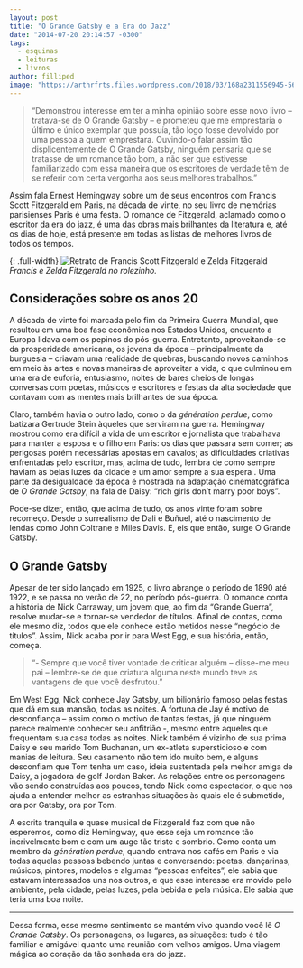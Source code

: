 ```yaml
---
layout: post
title: "O Grande Gatsby e a Era do Jazz"
date: "2014-07-20 20:14:57 -0300"
tags:
  - esquinas
  - leituras
  - livros
author: filliped
image: "https://arthrfrts.files.wordpress.com/2018/03/168a2311556945-560f9956043e7.jpg"
---
```


> “Demonstrou interesse em ter a minha opinião sobre esse novo livro – tratava-se de O Grande Gatsby – e prometeu que me emprestaria o último e único exemplar que possuía, tão logo fosse devolvido por uma pessoa a quem emprestara. Ouvindo-o falar assim tão displicentemente de O Grande Gatsby, ninguém pensaria que se tratasse de um romance tão bom, a não ser que estivesse familiarizado com essa maneira que os escritores de verdade têm de se referir com certa vergonha aos seus melhores trabalhos.”

Assim fala Ernest Hemingway sobre um de seus encontros com Francis Scott Fitzgerald em Paris, na década de vinte, no seu livro de memórias parisienses Paris é uma festa. O romance de Fitzgerald, aclamado como o escritor da era do jazz, é uma das obras mais brilhantes da literatura e, até os dias de hoje, está presente em todas as listas de melhores livros de todos os tempos.

{: .full-width}
![Retrato de Francis Scott Fitzgerald e Zelda Fitzgerald](https://arthrfrts.files.wordpress.com/2018/03/ows_136804259299619.jpg)
_Francis e Zelda Fitzgerald no rolezinho._

## Considerações sobre os anos 20
A década de vinte foi marcada pelo fim da Primeira Guerra Mundial, que resultou em uma boa fase econômica nos Estados Unidos, enquanto a Europa lidava com os pepinos do pós-guerra. Entretanto, aproveitando-se da prosperidade americana, os jovens da época – principalmente da burguesia – criavam uma realidade de quebras, buscando novos caminhos em meio às artes e novas maneiras de aproveitar a vida, o que culminou em uma era de euforia, entusiasmo, noites de bares cheios de longas conversas com poetas, músicos e escritores e festas da alta sociedade que contavam com as mentes mais brilhantes de sua época.

Claro, também havia o outro lado, como o da _génération perdue_, como batizara Gertrude Stein àqueles que serviram na guerra. Hemingway mostrou como era difícil a vida de um escritor e jornalista que trabalhava para manter a esposa e o filho em Paris: os dias que passara sem comer; as perigosas porém necessárias apostas em cavalos; as dificuldades criativas enfrentadas pelo escritor, mas, acima de tudo, lembra de como sempre haviam as belas luzes da cidade e um amor sempre a sua espera . Uma parte da desigualdade da época é mostrada na adaptação cinematográfica de _O Grande Gatsby_, na fala de Daisy: “rich girls don’t marry poor boys”.

Pode-se dizer, então, que acima de tudo, os anos vinte foram sobre recomeço. Desde o surrealismo de Dali e Buñuel, até o nascimento de lendas como John Coltrane e Miles Davis. E, eis que então, surge O Grande Gatsby.

## O Grande Gatsby

Apesar de ter sido lançado em 1925, o livro abrange o período de 1890 até 1922, e se passa no verão de 22, no período pós-guerra. O romance conta a história de Nick Carraway, um jovem que, ao fim da “Grande Guerra”, resolve mudar-se e tornar-se vendedor de títulos. Afinal de contas, como ele mesmo diz, todos que ele conhece estão metidos nesse “negócio de títulos”. Assim, Nick acaba por ir para West Egg, e sua história, então, começa.

> “- Sempre que você tiver vontade de criticar alguém – disse-me meu pai – lembre-se de que criatura alguma neste mundo teve as vantagens de que você desfrutou.”

Em West Egg, Nick conhece Jay Gatsby, um bilionário famoso pelas festas que dá em sua mansão, todas as noites. A fortuna de Jay é motivo de desconfiança – assim como o motivo de tantas festas, já que ninguém parece realmente conhecer seu anfitrião -, mesmo entre aqueles que frequentam sua casa todas as noites. Nick também é vizinho de sua prima Daisy e seu marido Tom Buchanan, um ex-atleta supersticioso e com manias de leitura. Seu casamento não tem ido muito bem, e alguns desconfiam que Tom tenha um caso, ideia sustentada pela melhor amiga de Daisy, a jogadora de golf Jordan Baker. As relações entre os personagens vão sendo construídas aos poucos, tendo Nick como espectador, o que nos ajuda a entender melhor as estranhas situações às quais ele é submetido, ora por Gatsby, ora por Tom.

A escrita tranquila e quase musical de Fitzgerald faz com que não esperemos, como diz Hemingway, que esse seja um romance tão incrivelmente bom e com um auge tão triste e sombrio. Como conta um membro da _génération perdue_, quando entrava nos cafés em Paris e via todas aquelas pessoas bebendo juntas e conversando: poetas, dançarinas, músicos, pintores, modelos e algumas “pessoas enfeites”, ele sabia que estavam interessados uns nos outros, e que esse interesse era movido pelo ambiente, pela cidade, pelas luzes, pela bebida e pela música. Ele sabia que teria uma boa noite.

---

Dessa forma, esse mesmo sentimento se mantém vivo quando você lê _O Grande Gatsby_. Os personagens, os lugares, as situações: tudo é tão familiar e amigável quanto uma reunião com velhos amigos. Uma viagem mágica ao coração da tão sonhada era do jazz.
